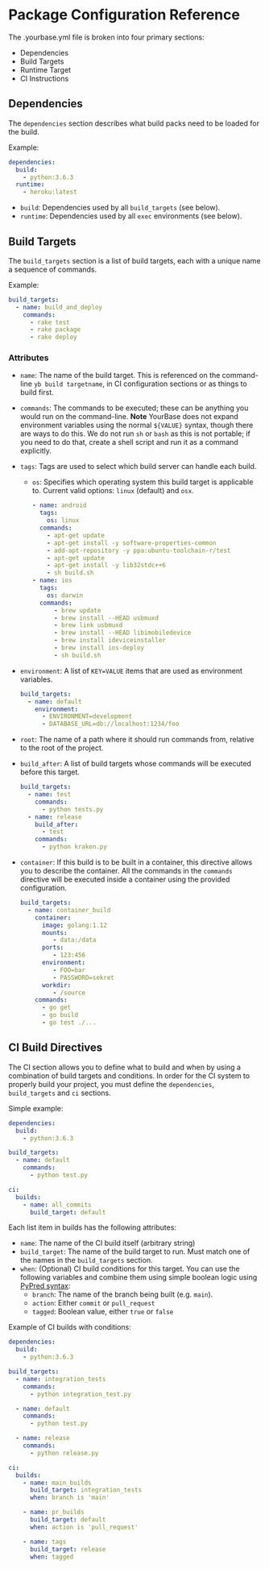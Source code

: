 # Package Configuration Reference

The .yourbase.yml file is broken into four primary sections:

-  Dependencies
-  Build Targets
-  Runtime Target
-  CI Instructions

## Dependencies

The `dependencies` section describes what build packs need to be loaded for
the build.

Example:

```yaml
dependencies:
  build:
    - python:3.6.3
  runtime:
    - heroku:latest
```

-  `build`: Dependencies used by all `build_targets` (see below).
-  `runtime`: Dependencies used by all `exec` environments (see below).

## Build Targets

The `build_targets` section is a list of build targets, each with a unique name
a sequence of commands.

Example:

```yaml
build_targets:
  - name: build_and_deploy
    commands:
      - rake test
      - rake package
      - rake deploy
```

### Attributes

-  `name`: The name of the build target. This is referenced on the
   command-line `yb build targetname`, in CI configuration sections or as things
   to build first.

-  `commands`: The commands to be executed; these can be anything you would run
   on the command-line. **Note** YourBase does not expand environment variables
   using the normal `${VALUE}` syntax, though there are ways to do this.
   We do not run `sh` or `bash` as this is not portable; if you need to do that,
   create a shell script and run it as a command explicitly.

-  `tags`: Tags are used to select which build server can handle each build.

   -  `os`: Specifies which operating system this build target is applicable to.
      Current valid options: `linux` (default) and `osx`.

      ```yaml
      - name: android
        tags:
          os: linux
        commands:
          - apt-get update
          - apt-get install -y software-properties-common
          - add-apt-repository -y ppa:ubuntu-toolchain-r/test
          - apt-get update
          - apt-get install -y lib32stdc++6
          - sh build.sh
      - name: ios
        tags:
          os: darwin
        commands:
            - brew update
            - brew install --HEAD usbmuxd
            - brew link usbmuxd
            - brew install --HEAD libimobiledevice
            - brew install ideviceinstaller
            - brew install ios-deploy
            - sh build.sh
      ```

-  `environment`: A list of `KEY=VALUE` items that are used as environment
   variables.

   ```yaml
   build_targets:
     - name: default
       environment:
         - ENVIRONMENT=development
         - DATABASE_URL=db://localhost:1234/foo
   ```

-  `root`: The name of a path where it should run commands from, relative to the
   root of the project.

-  `build_after`: A list of build targets whose commands will be executed before
   this target.

   ```yaml
   build_targets:
     - name: test
       commands:
         - python tests.py
     - name: release
       build_after:
         - test
       commands:
         - python kraken.py
   ```

-  `container`: If this build is to be built in a container, this directive
   allows you to describe the container. All the commands in the `commands`
   directive will be executed inside a container using the provided
   configuration.

   ```yaml
   build_targets:
     - name: container_build
       container:
         image: golang:1.12
         mounts:
            - data:/data
         ports:
            - 123:456
         environment:
            - FOO=bar
            - PASSWORD=sekret
         workdir:
            - /source
       commands:
         - go get
         - go build
         - go test ./...
   ```

## CI Build Directives

The CI section allows you to define what to build and when by using a
combination of build targets and conditions. In order for the CI system to
properly build your project, you must define the `dependencies`, `build_targets`
and `ci` sections.

Simple example:

```yaml
dependencies:
  build:
    - python:3.6.3

build_targets:
  - name: default
    commands:
      - python test.py

ci:
  builds:
    - name: all_commits
      build_target: default
```

Each list item in builds has the following attributes:

-  `name`: The name of the CI build itself (arbitrary string)
-  `build_target`: The name of the build target to run. Must match one of the
   names in the `build_targets` section.
-  `when`: (Optional) CI build conditions for this target. You can use the
   following variables and combine them using simple boolean logic using
   [PyPred syntax][]:
   -  `branch`: The name of the branch being built (e.g. `main`).
   -  `action`: Either `commit` or `pull_request`
   -  `tagged`: Boolean value, either `true` or `false`

Example of CI builds with conditions:

```yaml
dependencies:
  build:
    - python:3.6.3

build_targets:
  - name: integration_tests
    commands:
      - python integration_test.py

  - name: default
    commands:
      - python test.py

  - name: release
    commands:
      - python release.py

ci:
  builds:
    - name: main_builds
      build_target: integration_tests
      when: branch is 'main'

    - name: pr_builds
      build_target: default
      when: action is 'pull_request'

    - name: tags
      build_target: release
      when: tagged
```

[pypred syntax]: https://github.com/armon/pypred

